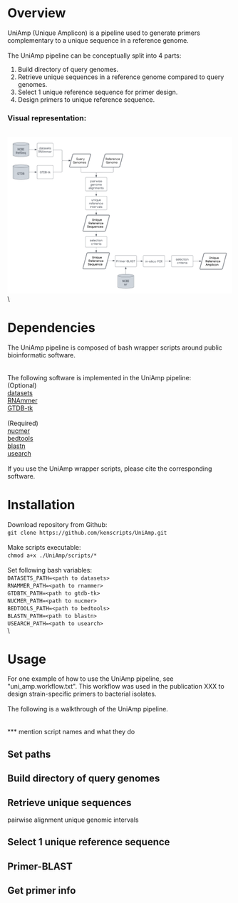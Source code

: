 # Overview
UniAmp (Unique Amplicon) is a pipeline used to generate primers complementary to a unique sequence in a reference genome.
\
\
The UniAmp pipeline can be conceptually split into 4 parts:
1. Build directory of query genomes.
2. Retrieve unique sequences in a reference genome compared to query genomes.
3. Select 1 unique reference sequence for primer design.
4. Design primers to unique reference sequence.
  
### Visual representation:
\
![UniAmp](https://github.com/kenscripts/UniAmp/blob/main/UniAmp.v2.png)
\
# Dependencies
The UniAmp pipeline is composed of bash wrapper scripts around public bioinformatic software. \
\
\
The following software is implemented in the UniAmp pipeline:  \
(Optional) \
[datasets](https://www.ncbi.nlm.nih.gov/datasets)  \
[RNAmmer](https://services.healthtech.dtu.dk/service.php?RNAmmer-1.2)  \
[GTDB-tk](https://github.com/Ecogenomics/GTDBTk)  \
\
(Required)  \
[nucmer](https://sourceforge.net/projects/mummer/)  \
[bedtools](https://github.com/arq5x/bedtools2)  \
[blastn](https://www.ncbi.nlm.nih.gov/books/NBK52640/)  \
[usearch](https://drive5.com/usearch/download.html)  \
\
If you use the UniAmp wrapper scripts, please cite the corresponding software.
  
  
  
  
  
# Installation
Download repository from Github:  \
`git clone https://github.com/kenscripts/UniAmp.git`  \
\
Make scripts executable:  \
`chmod a+x ./UniAmp/scripts/*`  \
\
Set following bash variables:  \
`DATASETS_PATH=<path to datasets>`  \
`RNAMMER_PATH=<path to rnammer>`  \
`GTDBTK_PATH=<path to gtdb-tk>`  \
`NUCMER_PATH=<path to nucmer>`  \
`BEDTOOLS_PATH=<path to bedtools>`  \
`BLASTN_PATH=<path to blastn>`  \
`USEARCH_PATH=<path to usearch>`  \
\
# Usage
For one example of how to use the UniAmp pipeline, see "uni_amp.workflow.txt". This workflow was used in the publication XXX to design strain-specific primers to bacterial isolates. \
\
The following is a walkthrough of the UniAmp pipeline. \
\
\
*** mention script names and what they do
## Set paths
## Build directory of query genomes
## Retrieve unique sequences
pairwise alignment
unique genomic intervals
## Select 1 unique reference sequence
## Primer-BLAST
## Get primer info
